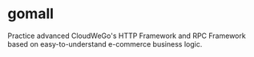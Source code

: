 # gomall
Practice advanced CloudWeGo's HTTP Framework and RPC Framework based on easy-to-understand e-commerce business logic.
